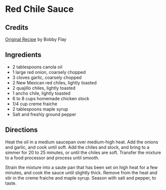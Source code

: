 # Red Chile Sauce 

<!-- BEGIN content -->

## Credits

[Original Recipe](http://www.foodnetwork.com/food/recipes/recipe/0,1977,FOOD_9936_26238,00.html "http://www.foodnetwork.com/food/recipes/recipe/0,1977,FOOD 9936 26238,00.html") by Bobby Flay

## Ingredients

- 2 tablespoons canola oil 
- 1 large red onion, coarsely chopped 
- 3 cloves garlic, coarsely chopped 
- 2 New Mexican red chiles, lightly toasted 
- 2 quajillo chiles, lightly toasted 
- 1 ancho chile, lightly toasted 
- 6 to 8 cups homemade chicken stock 
- 1/4 cup creme fraiche 
- 2 tablespoons maple syrup 
- Salt and freshly ground pepper

## Directions

Heat the oil in a medium saucepan over medium-high heat. Add the onions and garlic, and cook until soft. Add the chiles and stock, and bring to a simmer for 20 to 25 minutes, or until the chiles are soft. Transfer the mixture to a food processor and process until smooth.   
  
 Strain the mixture into a saute pan that has been set on high heat for a few minutes, and cook the sauce until slightly thick. Remove from the heat and stir in the creme fraiche and maple syrup. Season with salt and pepper, to taste.

<!-- END content -->

